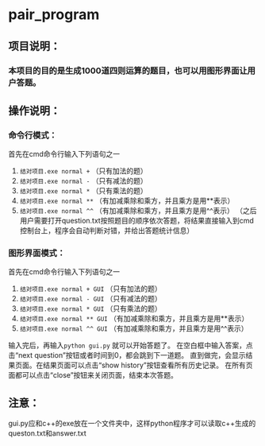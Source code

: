 # pair_program

## 项目说明：
### 本项目的目的是生成1000道四则运算的题目，也可以用图形界面让用户答题。


## 操作说明：
### 命令行模式：
首先在cmd命令行输入下列语句之一
1.	`结对项目.exe normal +`  （只有加法的题）
2.	`结对项目.exe normal -`  （只有减法的题）
3.	`结对项目.exe normal *`  （只有乘法的题）
4.	`结对项目.exe normal **`  （有加减乘除和乘方，并且乘方是用**表示）
5.	`结对项目.exe normal ^^`  （有加减乘除和乘方，并且乘方是用^^表示）
（之后用户需要打开question.txt按照题目的顺序依次答题，将结果直接输入到cmd控制台上，程序会自动判断对错，并给出答题统计信息）

### 图形界面模式：
首先在cmd命令行输入下列语句之一
1.	`结对项目.exe normal + GUI`  （只有加法的题）
2.	`结对项目.exe normal - GUI`  （只有减法的题）
3.	`结对项目.exe normal * GUI`  （只有乘法的题）
4.	`结对项目.exe normal ** GUI`  （有加减乘除和乘方，并且乘方是用**表示）
5.	`结对项目.exe normal ^^ GUI`  （有加减乘除和乘方，并且乘方是用^^表示）

输入完后，再输入`python gui.py` 
就可以开始答题了。
在空白框中输入答案，点击“next question”按钮或者时间到0，都会跳到下一道题。
直到做完，会显示结果页面。在结果页面可以点击“show history”按钮查看所有历史记录。
在所有页面都可以点击“close”按钮来关闭页面，结束本次答题。

## 注意：
gui.py应和c++的exe放在一个文件夹中，这样python程序才可以读取c++生成的queston.txt和answer.txt
